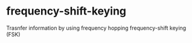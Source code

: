 # frequency-shift-keying
Trasnfer information by using frequency hopping frequency-shift keying (FSK)
